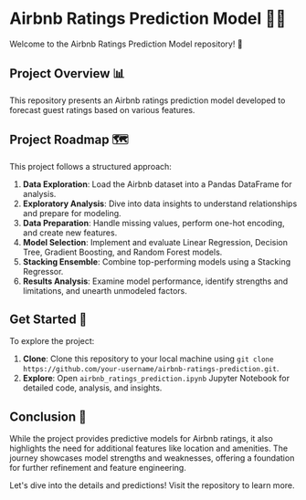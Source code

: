 # Airbnb Ratings Prediction Model 🏡🌟

Welcome to the Airbnb Ratings Prediction Model repository! 🚀

## Project Overview 📊
This repository presents an Airbnb ratings prediction model developed to forecast guest ratings based on various features.

## Project Roadmap 🗺️
This project follows a structured approach:

1. **Data Exploration**: Load the Airbnb dataset into a Pandas DataFrame for analysis.
2. **Exploratory Analysis**: Dive into data insights to understand relationships and prepare for modeling.
3. **Data Preparation**: Handle missing values, perform one-hot encoding, and create new features.
4. **Model Selection**: Implement and evaluate Linear Regression, Decision Tree, Gradient Boosting, and Random Forest models.
5. **Stacking Ensemble**: Combine top-performing models using a Stacking Regressor.
6. **Results Analysis**: Examine model performance, identify strengths and limitations, and unearth unmodeled factors.

## Get Started 🚀
To explore the project:

1. **Clone**: Clone this repository to your local machine using `git clone https://github.com/your-username/airbnb-ratings-prediction.git`.
2. **Explore**: Open `airbnb_ratings_prediction.ipynb` Jupyter Notebook for detailed code, analysis, and insights.

## Conclusion 🎉
While the project provides predictive models for Airbnb ratings, it also highlights the need for additional features like location and amenities. The journey showcases model strengths and weaknesses, offering a foundation for further refinement and feature engineering.

Let's dive into the details and predictions! Visit the repository to learn more.
